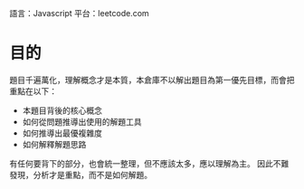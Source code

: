 語言：Javascript
平台：leetcode.com
# 目的
題目千遍萬化，理解概念才是本質，本倉庫不以解出題目為第一優先目標，而會把重點在以下：

- 本題目背後的核心概念
- 如何從問題推導出使用的解題工具
- 如何推導出最優複雜度
- 如何解釋解題思路

有任何要背下的部分，也會統一整理，但不應該太多，應以理解為主。
因此不難發現，分析才是重點，而不是如何解題。
